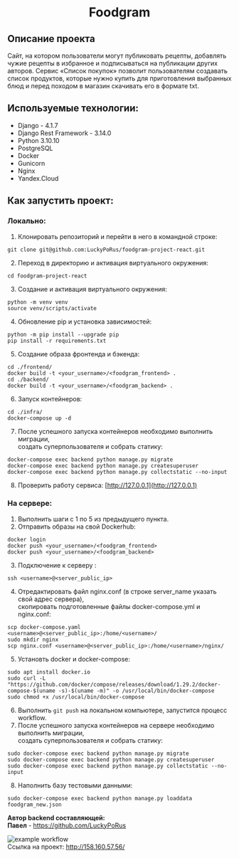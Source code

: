 <h1 align="center">Foodgram</h1>

## Описание проекта
Сайт, на котором пользователи могут публиковать рецепты, добавлять чужие рецепты в избранное и подписываться на публикации других авторов. Сервис «Список покупок» позволит пользователям создавать список продуктов, которые нужно купить для приготовления выбранных блюд и перед походом в магазин скачивать его в формате txt.

## Используемые технологии:
- Django - 4.1.7
- Django Rest Framework - 3.14.0
- Python 3.10.10
- PostgreSQL
- Docker
- Gunicorn
- Nginx
- Yandex.Cloud

## Как запустить проект:
### Локально:
1. Клонировать репозиторий и перейти в него в командной строке:
```
git clone git@github.com:LuckyPoRus/foodgram-project-react.git
```
2. Переход в директорию и активация виртуального окружения:
```
cd foodgram-project-react
```
3. Создание и активация виртуального окружения:
```
python -m venv venv
source venv/scripts/activate
```
4. Обновление pip и установка зависимостей:
```
python -m pip install --upgrade pip
pip install -r requirements.txt
```
5. Создание образа фронтенда и бэкенда:
```
cd ./frontend/
docker build -t <your_username>/<foodgram_frontend> .
cd ./backend/
docker build -t <your_username>/<foodgram_backend> .
```
6. Запуск контейнеров:
```
cd ./infra/
docker-compose up -d
```
7. После успешного запуска контейнеров необходимо выполнить миграции, <br/>
создать суперпользователя и собрать статику:
```
docker-compose exec backend python manage.py migrate
docker-compose exec backend python manage.py createsuperuser
docker-compose exec backend python manage.py collectstatic --no-input
```
8. Проверить работу сервиса:
[http://127.0.0.1](http://127.0.0.1)

### На сервере:
1. Выполнить шаги с 1 по 5 из предыдущего пункта.
2. Отправить образы на свой Dockerhub:
```
docker login
docker push <your_username>/<foodgram_frontend>
docker push <your_username>/<foodgram_backend>
```
3. Подключение к серверу :
```
ssh <username>@<server_public_ip>
```
4. Отредактировать файл nginx.conf (в строке server_name указать свой адрес сервера),<br/>
скопировать подготовленные файлы docker-compose.yml и nginx.conf:
```
scp docker-compose.yaml <username>@<server_public_ip>:/home/<username>/
sudo mkdir nginx
scp nginx.conf <username>@<server_public_ip>:/home/<username>/nginx/
```
5. Установть docker и docker-compose:
```
sudo apt install docker.io
sudo curl -L "https://github.com/docker/compose/releases/download/1.29.2/docker-compose-$(uname -s)-$(uname -m)" -o /usr/local/bin/docker-compose
sudo chmod +x /usr/local/bin/docker-compose
```
6. Выполнить ```git push``` на локальном компьютере, запустится процесс workflow.
7. После успешного запуска контейнеров на сервере необходимо выполнить миграции, <br/>
создать суперпользователя и собрать статику:
```
sudo docker-compose exec backend python manage.py migrate
sudo docker-compose exec backend python manage.py createsuperuser
sudo docker-compose exec backend python manage.py collectstatic --no-input
```
8. Наполнить базу тестовыми данными:
```
sudo docker-compose exec backend python manage.py loaddata foodgram_new.json
```

**Автор backend составляющей:**<br/>
**Павел** - https://github.com/LuckyPoRus

![example workflow](https://github.com/LuckyPoRus/foodgram-project-react/actions/workflows/foodgram_workflow.yml/badge.svg)<br>
Ссылка на проект: <http://158.160.57.56/>
